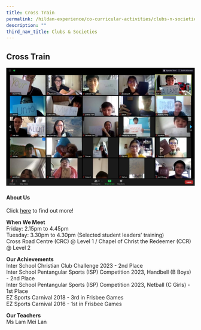 ```yaml
---
title: Cross Train
permalink: /hildan-experience/co-curricular-activities/clubs-n-societies/cross-train/
description: ""
third_nav_title: Clubs & Societies
---
```

Cross Train
-----------

![](/images/CCA/Cross%20Train.jpg)


#### About Us

Click&nbsp;[here](/files/CCA/E-poster%20for%20Sec%201%20recruitment%20crosstrain.pdf)&nbsp;to find out more!  

**When We Meet** <br>
Friday: 2.15pm to 4.45pm<br>
Tuesday: 3.30pm to 4.30pm (Selected student leaders' training)<br>
Cross Road Centre (CRC) @ Level 1 / Chapel of Christ the Redeemer (CCR) @ Level 2<br>


**Our Achievements**<br>
Inter School Christian Club Challenge 2023 - 2nd Place<br>
Inter School Pentangular Sports (ISP) Competition 2023, Handbell (B Boys) - 2nd Place<br>
Inter School Pentangular Sports (ISP) Competition 2023, Netball (C Girls) - 1st Place <br>
EZ Sports Carnival 2018 - 3rd in Frisbee Games<br>
EZ Sports Carnival 2016 - 1st in Frisbee Games<br>

**Our Teachers** <br> 
Ms Lam Mei Lan  
